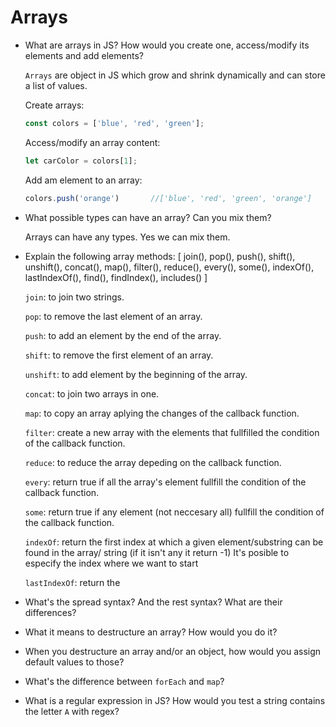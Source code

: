 # Arrays

- What are arrays in JS? How would you create one, access/modify its elements and add elements?

    ``Arrays`` are object in JS which grow and shrink dynamically and can store a list of values.

    Create arrays:
    ```javascript
    const colors = ['blue', 'red', 'green'];
    ```
    Access/modify an array content:
    ```javascript
    let carColor = colors[1];
    ```
    Add am element to an array:
    ```javascript
    colors.push('orange')       //['blue', 'red', 'green', 'orange']
    ```


- What possible types can have an array? Can you mix them?

    Arrays can have any types. Yes we can mix them.

- Explain the following array methods: [ join(), pop(), push(), shift(), unshift(), concat(), map(), filter(), reduce(), every(), some(), indexOf(), lastIndexOf(), find(), findIndex(), includes() ]

    ``join``: to join two strings.

    ``pop``: to remove the last element of an array.

    ``push``: to add an element by the end of the array.

    ``shift``: to remove the first element of an array.

    ``unshift``: to add element by the beginning of the array.

    ``concat``: to join two arrays in one.

    ``map``: to copy an array aplying the changes of the callback function.

    ``filter``: create a new array with the elements that fullfilled the condition of the callback function.

    ``reduce``: to reduce the array depeding on the callback function.

    ``every``: return true if all the array's element fullfill the condition of the callback function.

    ``some``: return true if any element (not neccesary all) fullfill the condition of the callback function.

    ``indexOf``: return the first index at which a given element/substring can be found in the array/ string (if it isn't any it return -1) It's posible to especify the index where we want to start 

    ``lastIndexOf``: return the 


- What's the spread syntax? And the rest syntax? What are their differences?

- What it means to destructure an array? How would you do it?

- When you destructure an array and/or an object, how would you assign default values to those?

- What's the difference between `forEach` and `map`?

- What is a regular expression in JS? How would you test a string contains the letter `A` with regex?


